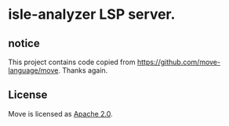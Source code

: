 # isle-analyzer LSP server.

## notice 
This project contains code copied from <https://github.com/move-language/move>.
Thanks again.


## License
Move is licensed as [Apache 2.0](https://github.com/yuyang-ok/isle-analyzer/blob/main/LICENSE).